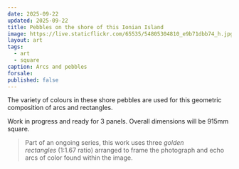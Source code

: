```yaml
---
date: 2025-09-22
updated: 2025-09-22
title: Pebbles on the shore of this Ionian Island
image: https://live.staticflickr.com/65535/54805304810_e9b71dbb74_h.jpg
layout: art
tags:
  - art
  - square
caption: Arcs and pebbles
forsale:
published: false
---
```

The variety of colours in these shore pebbles are used for this geometric composition of arcs and rectangles.

Work in progress and ready for 3 panels. Overall dimensions will be 915mm square.

>  Part of an ongoing series, this work uses three _golden rectangles_ (1:1.67 ratio) arranged to frame the photograph and echo arcs of color found within the image.